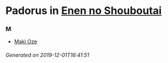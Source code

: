 # Padorus in [Enen no Shouboutai](https://myanimelist.net/manga/91037/Enen_no_Shouboutai)

### M
* [Maki Oze](https://github.com/shadow578/Padoru-Padoru/blob/master/table-of-contents/characters/MakiOze.md)

###### Generated on 2019-12-01T16:41:51
